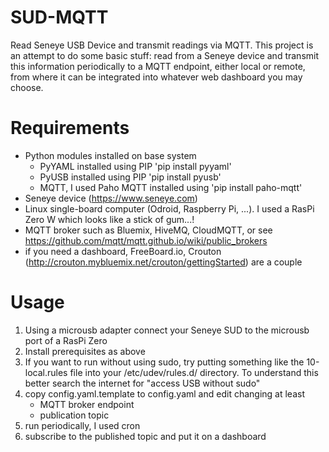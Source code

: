 # SUD-MQTT
Read Seneye USB Device and transmit readings via MQTT.
This project is an attempt to do some basic stuff: read from a Seneye device and transmit this information periodically to a MQTT endpoint, either local or remote, from where it can be integrated into whatever web dashboard you may choose.

# Requirements
- Python modules installed on base system
	- PyYAML installed using PIP 'pip install pyyaml'
	- PyUSB installed using PIP 'pip install pyusb'
	- MQTT, I used Paho MQTT installed using 'pip install paho-mqtt'
- Seneye device (https://www.seneye.com)
- Linux single-board computer (Odroid, Raspberry Pi, ...). I used a RasPi Zero W which looks like a stick of gum...!
- MQTT broker such as Bluemix, HiveMQ, CloudMQTT, or see https://github.com/mqtt/mqtt.github.io/wiki/public_brokers
- if you need a dashboard, FreeBoard.io, Crouton (http://crouton.mybluemix.net/crouton/gettingStarted) are a couple

# Usage
1. Using a microusb adapter connect your Seneye SUD to the microusb port of a RasPi Zero
1. Install prerequisites as above
1. If you want to run without using sudo, try putting something like the 10-local.rules file into your /etc/udev/rules.d/ directory. To understand this better search the internet for "access USB without sudo"
1. copy config.yaml.template to config.yaml and edit changing at least
	- MQTT broker endpoint
	- publication topic
1. run periodically, I used cron
1. subscribe to the published topic and put it on a dashboard